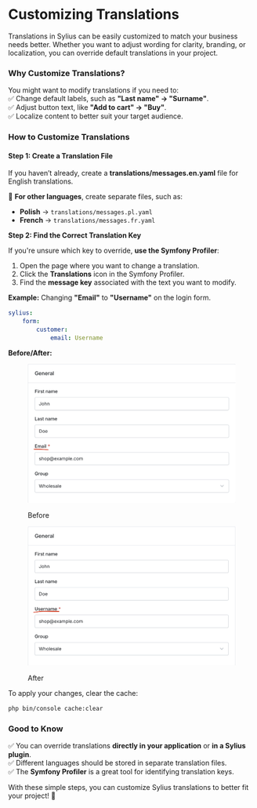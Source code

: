 # Customizing Translations

Translations in Sylius can be easily customized to match your business needs better. Whether you want to adjust wording for clarity, branding, or localization, you can override default translations in your project.

### Why Customize Translations?

You might want to modify translations if you need to:\
✅ Change default labels, such as **"Last name" → "Surname"**.\
✅ Adjust button text, like **"Add to cart" → "Buy"**.\
✅ Localize content to better suit your target audience.

### How to Customize Translations

#### **Step 1: Create a Translation File**

If you haven’t already, create a **translations/messages.en.yaml** file for English translations.

📌 **For other languages**, create separate files, such as:

* **Polish** → `translations/messages.pl.yaml`
* **French** → `translations/messages.fr.yaml`

**Step 2: Find the Correct Translation Key**

If you're unsure which key to override, **use the Symfony Profiler**:

1. Open the page where you want to change a translation.
2. Click the **Translations** icon in the Symfony Profiler.
3. Find the **message key** associated with the text you want to modify.

**Example:** Changing **"Email"** to **"Username"** on the login form.

```yaml
sylius:
    form:
        customer:
            email: Username
```

**Before/After:**

<div><figure><img src="../.gitbook/assets/customer-email-translation.png" alt=""><figcaption><p>Before</p></figcaption></figure> <figure><img src="../.gitbook/assets/customer-email-translation-modified.png" alt=""><figcaption><p>After</p></figcaption></figure></div>

To apply your changes, clear the cache:

```bash
php bin/console cache:clear
```

### Good to Know

✅ You can override translations **directly in your application** or **in a Sylius plugin**.\
✅ Different languages should be stored in separate translation files.\
✅ The **Symfony Profiler** is a great tool for identifying translation keys.

With these simple steps, you can customize Sylius translations to better fit your project! 🚀
